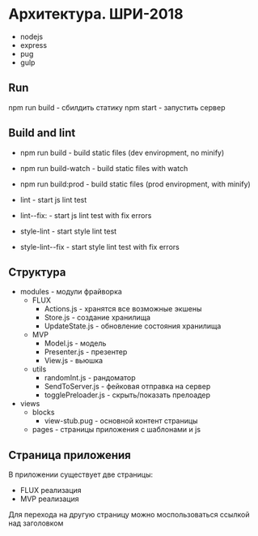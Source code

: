 # Архитектура. ШРИ-2018

- nodejs
- express
- pug
- gulp

## Run 

npm run build - сбилдить статику
npm start - запустить сервер

## Build and lint
- npm run build - build static files (dev enviropment, no minify)
- npm run build-watch - build static files with watch
- npm run build:prod - build static files (prod enviropment, with minify)

- lint - start js lint test
- lint--fix: - start js lint test with fix errors
- style-lint - start style lint test
- style-lint--fix - start style lint test with fix errors

## Структура

- modules - модули фрайворка
  - FLUX
    - Actions.js - хранятся все возможные экшены
    - Store.js - создание хранилища
    - UpdateState.js - обновление состояния хранилища
  - MVP
    - Model.js - модель
    - Presenter.js - презентер
    - View.js - вьюшка
  - utils
    - randomInt.js - рандоматор
    - SendToServer.js - фейковая отправка на сервер
    - togglePreloader.js - скрыть/показать прелоадер
- views
  - blocks
    - view-stub.pug - основной контент страницы
  - pages - страницы приложения с шаблонами и js


## Страница приложения

В приложении существует две страницы:
  - FLUX реализация
  - MVP реализация

Для перехода на другую страницу можно моспользоваться ссылкой над заголовком

